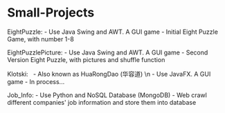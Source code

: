 # Small-Projects

EightPuzzle: 
    - Use Java Swing and AWT. A GUI game 
    - Initial Eight Puzzle Game, with number 1-8 
    
EightPuzzlePicture: 
    - Use Java Swing and AWT. A GUI game 
    - Second Version Eight Puzzle, with pictures and shuffle function

Klotski:
    - Also known as HuaRongDao (华容道) \n
    - Use JavaFX. A GUI game 
    - In process...

Job_Info:
    - Use Python and NoSQL Database (MongoDB)
    - Web crawl different companies' job information and store them into database 
